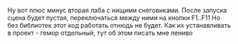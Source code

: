 Ну вот плюс минус вторая лаба с нищими снеговиками.
После запуска сцена будет пустая, переключаться между ними на 
кнопки F1..F11
Но без библиотек этот код работать отнюдь не будет. Как их устанавливать в проект - гемор отдельный,
тут об этом писать мне лениво